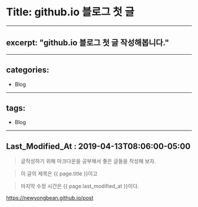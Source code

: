 
# Title:  github.io 블로그  첫 글

___

## excerpt: "github.io 블로그 첫 글 작성해봅니다."

___
## categories:

 * Blog

___
## tags:

 * Blog

___
## Last_Modified_At : 2019-04-13T08:06:00-05:00

  > 글작성하기 위해 마크다운을 공부해서 
  > 좋은 글들을 작성해 보자.

  > 이 글의 제목은 {{ page.title }}이고

  > 마지막 수정 시간은 {{ page.last_modified_at }}이다.

<https://newyongbean.github.io/post>
